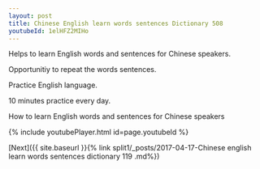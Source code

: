```yaml
---
layout: post
title: Chinese English learn words sentences Dictionary 508 
youtubeId: 1elHFZ2MIHo
---
```

 
 
Helps to learn English words and sentences for Chinese speakers.

Opportunitiy to repeat the words sentences. 

Practice English language. 
 
10 minutes practice every day. 
 
How to learn English words and sentences for Chinese speakers 
 
{% include youtubePlayer.html id=page.youtubeId %}
 
 
[Next]({{ site.baseurl }}{% link  split1/_posts/2017-04-17-Chinese english learn words sentences dictionary 119 .md%})
 
